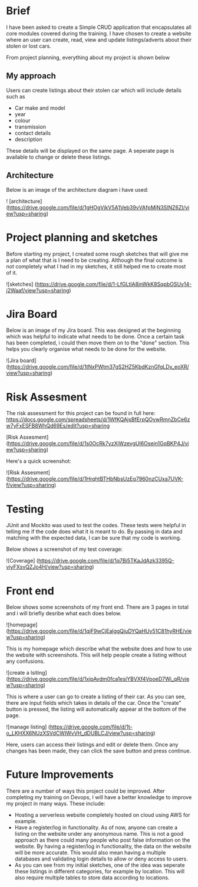 # Brief
I have been asked to create a Simple CRUD application that encapsulates all core modules covered during the training. I have chosen to create a website where an user can create, read, view and update listings/adverts about their stolen or lost cars.

From project planning, everything about my project is shown below

## My approach

Users can create listings about their stolen car which will include details such as 

* Car make and model 
* year
* colour 
* transmission
* contact details 
* description

These details will be displayed on the same page. A seperate page is available to change or delete these listings.

## Architecture

Below is an image of the architecture diagram i have used:

! [architecture] (https://drive.google.com/file/d/1gHOgVjkV5A1Veb39vVAfpMjN3SlNZ6ZI/view?usp=sharing)

# Project planning and sketches

Before starting my project, I created some rough sketches that will give me a plan of what that is I need to be creating. Although the final outcome is not completely what I had in my sketches, it still helped me to create most of it.

![sketches] (https://drive.google.com/file/d/1-LfGLtIA8jnWkK8SqpbOSUy14-j2Waaf/view?usp=sharing)

# Jira Board

Below is an image of my Jira board. This was designed at the beginning which was helpful to indicate what needs to be done. Once a certain task has been completed, i could then move them on to the "done" section. This helps you clearly organise what needs to be done for the website.

![Jira board] (https://drive.google.com/file/d/1tNxPWtm37gS2HZ5KbdKznGfgLDv_eoXR/view?usp=sharing)

# Risk Assesment

The risk assessment for this project can be found in full here: https://docs.google.com/spreadsheets/d/1WfKQAjsBfErpQOywRmnZbCe6zw7yFxESFB8WhQd69Es/edit?usp=sharing

[Risk Assesment] (https://drive.google.com/file/d/1s0OcRk7yzXjWzevgUI6Osejn1GqBKP4J/view?usp=sharing)

Here's a quick screenshot:

![Risk Assesment] (https://drive.google.com/file/d/1HrqhtBTHbNbsUzEg7960nzCUxa7UVK-f/view?usp=sharing)

# Testing

JUnit and Mockito was used to test the codes. These tests were helpful in telling me if the code does what it is meant to do. By passing in data and matching with the expected data, I can be sure that my code is working. 

Below shows a screenshot of my test coverage:

![Coverage] (https://drive.google.com/file/d/1q7Bi5TKaJdAzk3395Q-viyFXsvQZJo4H/view?usp=sharing)

# Front end

Below shows some screenshots of my front end. There are 3 pages in total and i will briefly desribe what each does below.

![homepage] (https://drive.google.com/file/d/1qjF9wCjEalggQiuDYQaHUv51C81hyRHE/view?usp=sharing)

This is my homepage which describe what the website does and how to use the website with screenshots. This will help people create a listing without any confusions.

![create a lsiting] (https://drive.google.com/file/d/1xipAvdm0fca1esiYBVXf4VpoeD7Wi_qR/view?usp=sharing)

This is where a user can go to create a listing of their car. As you can see, there are input fields which takes in details of the car. Once the "create" button is pressed, the listing will automatically appear at the bottom of the page.

![manage listing] (https://drive.google.com/file/d/1t-o_LKHXX6NUzXSVdCWIWvVH_dDUBLCJ/view?usp=sharing)

Here, users can access their listings and edit or delete them. Once any changes has been made, they can click the save button and press continue.

# Future Improvements

There are a number of ways this project could be improved. After completing my training on Devops, I will have a better knowledge to improve my project in many ways. These include:

* Hosting a serverless website completely hosted on cloud using AWS for example.
* Have a register/log in functionality. As of now, anyone can create a listing on the website under any anonymous name. This is not a good approach as there could many people who post false information on the website. By having a register/log in functionality, the data on the website will be more accurate. This would also mean having a multiple databases and validating login details to allow or deny access to users.
* As you can see from my initial sketches, one of the idea was seperate these listings in different categories, for example by location. This will also require multiple tables to store data according to locations.